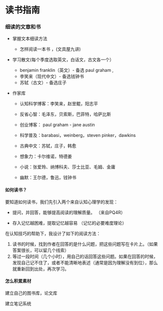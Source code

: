 # 读书指南

### 细读的文章和书

- 掌握文本细读方法
  - 怎样阅读一本书 ，(文具屋九讲)

- 学习散文(每个季度选取英文，白话文，古文各一个）

  - benjamin franklin（英文）- 备选 paul graham , 
  - 李笑来（现代中文）- 备选钱钟书
  - 苏轼（古文）- 备选庄子

- 作家库

  - 认知科学博客：李笑来，赵昱鲲，阳志平

  - 反省心智：毛泽东，贝索斯，巴菲特，哈萨比斯
  - 创业博客： paul graham - jane austin

  - 科学普及：barabasi，weinberg，steven pinker，dawkins

  - 古典中文：苏轼，庄子，韩愈

  - 想象力：卡尔维诺，特德姜

  - 小说：张爱玲、纳博科夫、莎士比亚、毛姆、金庸

  - 幽默：王尔德，鲁迅，钱钟书



#### 如何读书？

要知道如何读书，我们先引入两个来自认知心理学的发现：

- 提问，并回答，能够提高阅读的理解质量。 （来自PQ4R）

- 存入记忆越困难，提取记忆越容易             （记忆的必要难度理论）

在认知技巧的帮助下，我设计了如下的阅读方法：

1. 读书的时候，找到作者在回答的是什么问题，把这些问题写在卡片上。（如果答案很长，可以留几个线索）
2. 等过一段时间（几个小时），用自己的话回答这些问题。如果在回答的时候，发现自己记不住了，或者不能清晰地表述（通常是因为理解没有到位），那么就重新回到出处，再次学习。





#### 怎么积累素材



建立自己的图书库，论文库



建立笔记系统